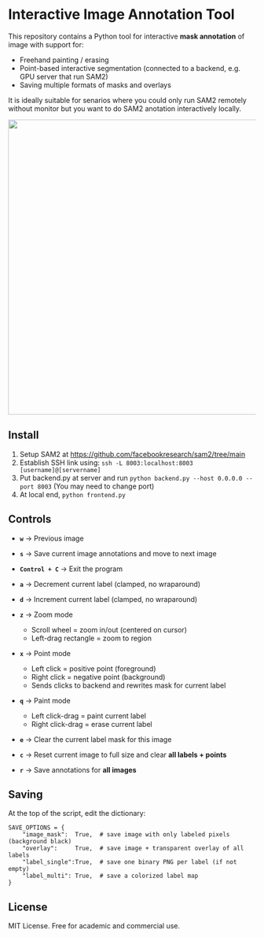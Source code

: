 # Interactive Image Annotation Tool

This repository contains a Python tool for interactive **mask annotation** of image with support for:
- Freehand painting / erasing
- Point-based interactive segmentation (connected to a backend, e.g. GPU server that run SAM2)
- Saving multiple formats of masks and overlays

It is ideally suitable for senarios where you could only run SAM2 remotely without monitor but you want to do SAM2 anotation interactively locally.

<img src="./asset/demo.gif" width="600"/>

## Install
1. Setup SAM2 at https://github.com/facebookresearch/sam2/tree/main
2. Establish SSH link using: ```ssh -L 8003:localhost:8003 [username]@[servername]```
3. Put backend.py at server and run 
```python backend.py --host 0.0.0.0 --port 8003``` (You may need to change port)
4. At local end, ```python frontend.py``` 

## Controls

- **`w`** → Previous image  
- **`s`** → Save current image annotations and move to next image  
- **`Control + C`** → Exit the program  

- **`a`** → Decrement current label (clamped, no wraparound)  
- **`d`** → Increment current label (clamped, no wraparound)  

- **`z`** → Zoom mode  
  - Scroll wheel = zoom in/out (centered on cursor)  
  - Left-drag rectangle = zoom to region  

- **`x`** → Point mode  
  - Left click = positive point (foreground)  
  - Right click = negative point (background)  
  - Sends clicks to backend and rewrites mask for current label  

- **`q`** → Paint mode  
  - Left click-drag = paint current label  
  - Right click-drag = erase current label  

- **`e`** → Clear the current label mask for this image  
- **`c`** → Reset current image to full size and clear **all labels + points**  
- **`r`** → Save annotations for **all images**  

## Saving


At the top of the script, edit the dictionary:
```
SAVE_OPTIONS = {
    "image_mask":  True,  # save image with only labeled pixels (background black)
    "overlay":     True,  # save image + transparent overlay of all labels
    "label_single":True,  # save one binary PNG per label (if not empty)
    "label_multi": True,  # save a colorized label map
}
```

## License

MIT License. Free for academic and commercial use.
